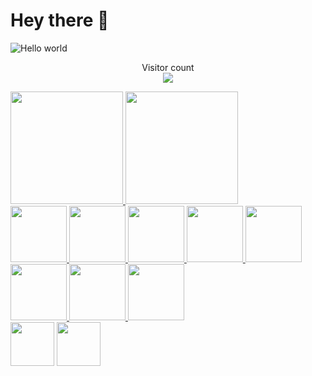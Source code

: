 
# Hey there :wave:

<img src="https://raw.githubusercontent.com/sagar-viradiya/sagar-viradiya/master/resources/banner.png" alt="Hello world">

<p align="center"> 
  Visitor count<br>
  <img src="https://profile-counter.glitch.me/DiegoJustino-lab1/count.svg" />
</p>

<!--
**DiegoJustino-lab1/DiegoJustino-lab1** is a ✨ _special_ ✨ repository because its `README.md` (this file) appears on your GitHub profile.

Here are some ideas to get you started:

- 🔭 I’m currently working on ...
 🌱 I’m currently learning languages ​​for embedded systems and eletronic systems
- 👯 I’m looking to collaborate on ...
- 🤔 I’m looking for help with ...
- 💬 Ask me about ...
📫 How to reach me: diegojsilva01@outlook.com
- 😄 Pronouns: ...
- ⚡ Fun fact: ...
-->

<div>
<a href="https://github.com/DiegoJustino-lab1">
<img height="180em" src="https://github-readme-stats.vercel.app/api?username=DiegoJustino-lab1&show_icons-true&theme-dracula@include_all_commits=true&count_private-true">
  <img height="180em" src="https://github-readme-stats.vercel.app/api/top-langs/?username=DiegoJustino-lab1&layout=compact"/>
</div>

<div>
<img height="90em" src="https://res.cloudinary.com/practicaldev/image/fetch/s--wBm4qEwJ--/c_limit,f_auto,fl_progressive,q_80,w_192/https://dev-to-uploads.s3.amazonaws.com/uploads/badge/badge_image/25/c-sticker.png"/>
<img height="90em" src="https://assets.exercism.io/tracks/x86-64-assembly-hex-turquoise.png"/>
<img height="90em" src="https://res.cloudinary.com/practicaldev/image/fetch/s--M7exMqsc--/c_limit,f_auto,fl_progressive,q_80,w_192/https://dev-to-uploads.s3.amazonaws.com/uploads/badge/badge_image/20/57795360-bec24f00-7713-11e9-9516-20f5f5d0f034.png"/>
<img height="90em" src="https://res.cloudinary.com/practicaldev/image/fetch/s--lEdEv2Wt--/c_limit,f_auto,fl_progressive,q_80,w_192/https://dev-to-uploads.s3.amazonaws.com/uploads/badge/badge_image/19/57803385-45802780-7726-11e9-84d9-2e4c4ca8bcdb.png"/>
<img height="90em" src="https://res.cloudinary.com/practicaldev/image/fetch/s--twsZDLZV--/c_limit,f_auto,fl_progressive,q_80,w_192/https://dev-to-uploads.s3.amazonaws.com/uploads/badge/badge_image/95/cpp_logo.png"/>
 <img height="90em" src="https://res.cloudinary.com/practicaldev/image/fetch/s--fC8GTFme--/c_limit,f_auto,fl_progressive,q_80,w_192/https://dev-to-uploads.s3.amazonaws.com/uploads/badge/badge_image/16/js-badge.png"/>
<img height="90em" src="https://cdn.icon-icons.com/icons2/2699/PNG/512/postgresql_vertical_logo_icon_168900.png"/>
<img height="90em" src="https://i.redd.it/tu3gt6ysfxq71.png"/>
</div>

<div>  <a href="mailto:diegojsilva01@outlook.com"><img height="70em "src="https://img.shields.io/badge/Microsoft_Outlook-0078D4?style=for-the-badge&logo=microsoft-outlook&logoColor=white" target="_blank"></a> 
 <a href="https://www.linkedin.com/in/diego-justino-849b201b8 " target="blank"><img height="70em" src="https://img.shields.io/badge/LinkedIn-0077B5?style=for-the-badge&logo=linkedin&logoColor=white" target="_blank"></a>   </div>
